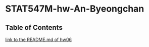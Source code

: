 # STAT547M-hw-An-Byeongchan
 
## Table of Contents  
[link to the README.md of hw06](hw06/README.md)  
